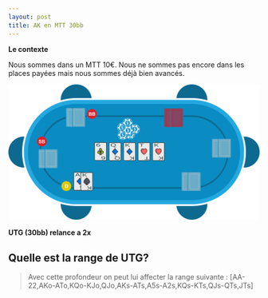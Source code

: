 ```yaml
---
layout: post
title: AK en MTT 30bb
---
```

**Le contexte**

Nous sommes dans un MTT 10€.
Nous ne sommes pas encore dans les places payées mais nous sommes déjà bien avancés.

![](../img/spots/2018-10-18-spot-1-AK.png)

**UTG (30bb) relance a 2x**

## Quelle est la range de UTG?

> Avec cette profondeur on peut lui affecter la range suivante :
> [AA-22,AKo-ATo,KQo-KJo,QJo,AKs-ATs,A5s-A2s,KQs-KTs,QJs-QTs,JTs]
<!--stackedit_data:
eyJoaXN0b3J5IjpbNDQ0MjM5MTksLTE1MTg5NDYzNTQsLTEwNT
AyMTg1NzgsMjA5NzQ3OTk4NCwxMjQwOTE1NDk5XX0=
-->